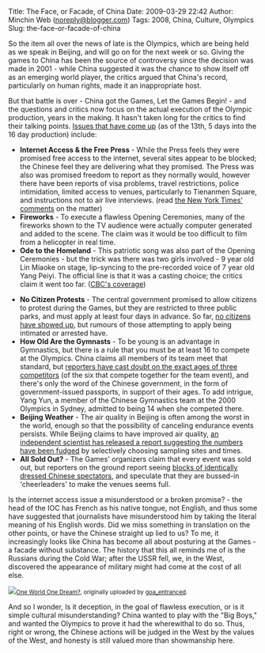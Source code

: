 Title: The Face, or Facade, of China
Date: 2009-03-29 22:42
Author: Minchin Web (noreply@blogger.com)
Tags: 2008, China, Culture, Olympics
Slug: the-face-or-facade-of-china

So the item all over the news of late is the Olympics, which are being
held as we speak in Beijing, and will go on for the next week or so.
Giving the games to China has been the source of controversy since the
decision was made in 2001 - while China suggested it was the chance to
show itself off as an emerging world player, the critics argued that
China's record, particularly on human rights, made it an inappropriate
host.

But that battle is over - China got the Games, Let the Games Begin! -
and the questions and critics now focus on the actual execution of the
Olympic production, years in the making. It hasn't taken long for the
critics to find their talking points. [Issues that have come
up](http://www.athlists.com/?p=36) (as of the 13th, 5 days into the 16
day production) include:

-   **Internet Access & the Free Press** - While the Press feels they
    were promised free access to the internet, several sites appear to
    be blocked; the Chinese feel they are delivering what they promised.
    The Press was also was promised freedom to report as they normally
    would, however there have been reports of visa problems, travel
    restrictions, police intimidation, limited access to venues,
    particularly to Tienanmen Square, and instructions not to air live
    interviews. (read [the New York Times'
    comments](http://www.nytimes.com/2008/07/21/sports/olympics/21nbc.html?_r=1&pagewanted=all&oref=slogin)
    on the matter)
-   **Fireworks** - To execute a flawless Opening Ceremonies, many of
    the fireworks shown to the TV audience were actually computer
    generated and added to the scene. The claim was it would be too
    difficult to film from a helicopter in real time.
-   **Ode to the Homeland** - This patriotic song was also part of the
    Opening Ceremonies - but the trick was there was two girls
    involved - 9 year old Lin Miaoke on stage, lip-syncing to the
    pre-recorded voice of 7 year old Yang Peiyi. The official line is
    that it was a casting choice; the critics claim it went too far.
    ([CBC's
    coverage](http://www.cbc.ca/arts/tv/story/2008/08/12/olympics-lipsynch.html?ref=rss))
    </p>
    <p>
-   **No Citizen Protests** - The central government promised to allow
    citizens to protest during the Games, but they are restricted to
    three public parks, and must apply at least four days in advance. So
    far, [no citizens have showed
    up](http://www.iht.com/articles/2008/08/13/asia/protest.php), but
    rumours of those attempting to apply being intimated or arrested
    have.
-   **How Old Are the Gymnasts** - To be young is an advantage in
    Gymnastics, but there is a rule that you must be at least 16 to
    compete at the Olympics. China claims all members of its team meet
    that standard, but [reporters have cast doubt on the exact ages of
    three
    competitors](http://www.time.com/time/world/article/0,8599,1832312,00.html?imw=Y)
    (of the six that compete together for the team event), and there's
    only the word of the Chinese government, in the form of
    government-issued passports, in support of their ages. To add
    intrigue, Yang Yun, a member of the Chinese Gymnastics team at the
    2000 Olympics in Sydney, admitted to being 14 when she competed
    there.
-   **Beijing Weather** - The air quality in Beijing is often among the
    worst in the world, enough so that the possibility of canceling
    endurance events persists. While Beijing claims to have improved air
    quality, [an independent scientist has released a report suggesting
    the numbers have been
    fudged](http://www.time.com/time/world/article/0,8599,1722450,00.html)
    by selectively choosing sampling sites and times.
-   **All Sold Out?** - The Games' organizers claim that every event was
    sold out, but reporters on the ground report seeing [blocks of
    identically dressed Chinese
    spectators](http://sports.yahoo.com/olympics/beijing/blog/fourth_place_medal/post/Volunteer-fans-fill-the-stands-in-Beijing?urn=oly,100302),
    and speculate that they are bussed-in 'cheerleaders' to make the
    venues seems full.

Is the internet access issue a misunderstood or a broken promise? - the
head of the IOC has French as his native tongue, not English, and thus
some have suggested that journalists have misunderstood him by taking
the literal meaning of his English words. Did we miss something in
translation on the other points, or have the Chinese straight up lied to
us? To me, it increasingly looks like China has become all about
posturing at the Games - a facade without substance. The history that
this all reminds me of is the Russians during the Cold War; after the
USSR fell, we, in the West, discovered the appearance of military might
had come at the cost of all else.

[![](http://farm4.static.flickr.com/3113/2759948173_147556233b.jpg)](http://www.flickr.com/photos/8769295@N07/2759948173/ "photo sharing")<small>[One
World One Dream?](http://www.flickr.com/photos/8769295@N07/2759948173/),
originally uploaded by
[goa\_entranced](http://www.flickr.com/people/8769295@N07/).</small>

And so I wonder, Is it deception, in the goal of flawless execution, or
is it simple cultural misunderstanding? China wanted to play with the
"Big Boys," and wanted the Olympics to prove it had the wherewithal to
do so. Thus, right or wrong, the Chinese actions will be judged in the
West by the values of the West, and honesty is still valued more than
showmanship here.

</p>

